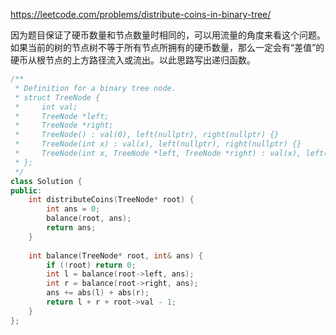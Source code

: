 https://leetcode.com/problems/distribute-coins-in-binary-tree/

因为题目保证了硬币数量和节点数量时相同的，可以用流量的角度来看这个问题。
如果当前的树的节点树不等于所有节点所拥有的硬币数量，那么一定会有“差值”的硬币从根节点的上方路径流入或流出。以此思路写出递归函数。

```cpp
/**
 * Definition for a binary tree node.
 * struct TreeNode {
 *     int val;
 *     TreeNode *left;
 *     TreeNode *right;
 *     TreeNode() : val(0), left(nullptr), right(nullptr) {}
 *     TreeNode(int x) : val(x), left(nullptr), right(nullptr) {}
 *     TreeNode(int x, TreeNode *left, TreeNode *right) : val(x), left(left), right(right) {}
 * };
 */
class Solution {
public:
    int distributeCoins(TreeNode* root) {
        int ans = 0;
        balance(root, ans);
        return ans;
    }
    
    int balance(TreeNode* root, int& ans) {
        if (!root) return 0;
        int l = balance(root->left, ans);
        int r = balance(root->right, ans);
        ans += abs(l) + abs(r);
        return l + r + root->val - 1;
    }
};
```